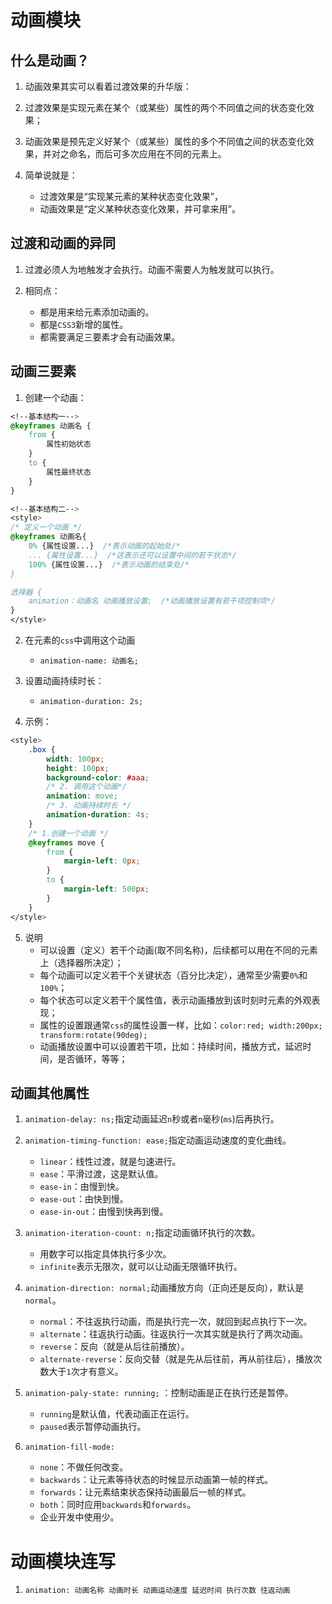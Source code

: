 # 动画模块

## 什么是动画？

1. 动画效果其实可以看着过渡效果的升华版：

2. 过渡效果是实现元素在某个（或某些）属性的两个不同值之间的状态变化效果；

3. 动画效果是预先定义好某个（或某些）属性的多个不同值之间的状态变化效果，并对之命名，而后可多次应用在不同的元素上。

4. 简单说就是：
	- 过渡效果是“实现某元素的某种状态变化效果”，
	- 动画效果是“定义某种状态变化效果，并可拿来用”。


## 过渡和动画的异同

1. 过渡必须人为地触发才会执行。动画不需要人为触发就可以执行。

2. 相同点：
    - 都是用来给元素添加动画的。
    - 都是`CSS3`新增的属性。
    - 都需要满足三要素才会有动画效果。
    
## 动画三要素

1. 创建一个动画：
```css
<!--基本结构一-->
@keyframes 动画名 {
    from {
        属性初始状态
    }
    to {
        属性最终状态
    }
}

<!--基本结构二-->
<style>
/* 定义一个动画 */
@keyframes 动画名{
	0% {属性设置...}  /*表示动画的起始处/*
	... {属性设置...}  /*这表示还可以设置中间的若干状态*/
	100% {属性设置...}  /*表示动画的结束处/*
}

选择器 {
	animation：动画名 动画播放设置;  /*动画播放设置有若干项控制项*/
}
</style>
```

2. 在元素的`css`中调用这个动画
    - `animation-name: 动画名;`
    
3. 设置动画持续时长：
    - `animation-duration: 2s;`
    
4. 示例：
```css
<style>
    .box {
        width: 100px;
        height: 100px;
        background-color: #aaa;
        /* 2. 调用这个动画*/
        animation: move;
        /* 3. 动画持续时长 */
        animation-duration: 4s;
    }
    /* 1.创建一个动画 */
    @keyframes move {
        from {
            margin-left: 0px;
        }
        to {
            margin-left: 500px;
        }
    }
</style>
```

5. 说明
	- 可以设置（定义）若干个动画(取不同名称)，后续都可以用在不同的元素上（选择器所决定）；
	- 每个动画可以定义若干个关键状态（百分比决定），通常至少需要`0%`和`100%`；
	- 每个状态可以定义若干个属性值，表示动画播放到该时刻时元素的外观表现；
	- 属性的设置跟通常`css`的属性设置一样，比如：`color:red; width:200px; transform:rotate(90deg); `
	- 动画播放设置中可以设置若干项，比如：持续时间，播放方式，延迟时间，是否循环，等等；


## 动画其他属性

1. `animation-delay: ns;`指定动画延迟`n`秒或者`n`毫秒(`ms`)后再执行。

2. `animation-timing-function: ease;`指定动画运动速度的变化曲线。
	- `linear`：线性过渡，就是匀速进行。
	- `ease`：平滑过渡，这是默认值。
	- `ease-in`：由慢到快。
	- `ease-out`：由快到慢。
	- `ease-in-out`：由慢到快再到慢。

3. `animation-iteration-count: n;`指定动画循环执行的次数。
    - 用数字可以指定具体执行多少次。
    - `infinite`表示无限次，就可以让动画无限循环执行。

4. `animation-direction: normal;`动画播放方向（正向还是反向），默认是`normal`。
    - `normal`：不往返执行动画，而是执行完一次，就回到起点执行下一次。
    - `alternate`：往返执行动画。往返执行一次其实就是执行了两次动画。 
    - `reverse`：反向（就是从后往前播放）。 
    - `alternate-reverse`：反向交替（就是先从后往前，再从前往后），播放次数大于`1`次才有意义。
    
5. `animation-paly-state: running;` ：控制动画是正在执行还是暂停。
    - `running`是默认值，代表动画正在运行。
    - `paused`表示暂停动画执行。
    
6. `animation-fill-mode: `
    - `none`：不做任何改变。
    - `backwards`：让元素等待状态的时候显示动画第一帧的样式。
    - `forwards`：让元素结束状态保持动画最后一帧的样式。
    - `both`：同时应用`backwards`和`forwards`。
    - 企业开发中使用少。
    
# 动画模块连写

1. `animation: 动画名称 动画时长 动画运动速度 延迟时间 执行次数 往返动画`


